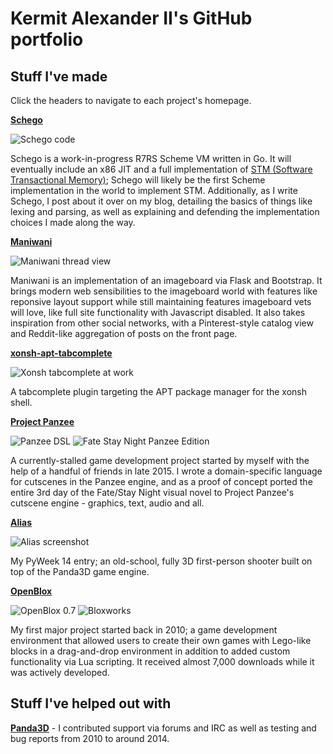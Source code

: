 # Kermit Alexander II's GitHub portfolio

## Stuff I've made

Click the headers to navigate to each project's homepage.

[**Schego**](https://github.com/DangerOnTheRanger/schego)

![Schego code](https://dangerontheranger.github.io/schego-code.png)

Schego is a work-in-progress R7RS Scheme VM written in Go. It will eventually include an x86 JIT and a full implementation of [STM (Software Transactional Memory)](https://en.wikipedia.org/wiki/Software_transactional_memory); Schego will likely be the first Scheme implementation in the world to implement STM. Additionally, as I write Schego, I post about it over on my blog, detailing the basics of things like lexing and parsing, as well as explaining and defending the implementation choices I made along the way.

[**Maniwani**](https://github.com/DangerOnTheRanger/maniwani)

![Maniwani thread view](https://dangerontheranger.github.io/maniwani-thread.png)

Maniwani is an implementation of an imageboard via Flask and Bootstrap. It brings modern web sensibilities to the imageboard world with features like reponsive
layout support while still maintaining features imageboard vets will love, like full site functionality with Javascript disabled. It also takes inspiration
from other social networks, with a Pinterest-style catalog view and Reddit-like aggregation of posts on the front page.

[**xonsh-apt-tabcomplete**](https://github.com/DangerOnTheRanger/xonsh-apt-tabcomplete)

![Xonsh tabcomplete at work](https://dangerontheranger.github.io/xonsh-apt.png)

A tabcomplete plugin targeting the APT package manager for the xonsh shell.

[**Project Panzee**](https://github.com/DangerOnTheRanger/Project-Panzee)

![Panzee DSL](https://dangerontheranger.github.io/panzee-dsl.png) ![Fate Stay Night Panzee Edition](https://dangerontheranger.github.io/panzee-fsn.png)

A currently-stalled game development project started by myself with the help of a handful of friends in late 2015. I wrote a domain-specific language for cutscenes in the Panzee engine, and as a proof of concept ported the entire 3rd day of the Fate/Stay Night visual novel to Project Panzee's cutscene engine - graphics, text, audio and all.

[**Alias**](https://github.com/DangerOnTheRanger/alias)

![Alias screenshot](https://dangerontheranger.github.io/alias-pyweek.png)

My PyWeek 14 entry; an old-school, fully 3D first-person shooter built on top of the Panda3D game engine.

[**OpenBlox**](https://sourceforge.net/projects/openblox/)

![OpenBlox 0.7](https://dangerontheranger.github.io/openblox.jpg) ![Bloxworks](https://dangerontheranger.github.io/bloxworks.jpg)

My first major project started back in 2010; a game development environment that allowed users to create their own games with Lego-like blocks in a drag-and-drop environment in addition to added custom functionality via Lua scripting. It received almost 7,000 downloads while it was actively developed.

## Stuff I've helped out with

[**Panda3D**](http://panda3d.org) - I contributed support via forums and IRC as well as testing and bug reports from 2010 to around 2014.
